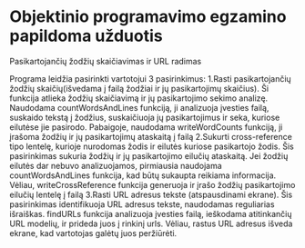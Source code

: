 <h1> Objektinio programavimo egzamino papildoma užduotis</h1>
<h> Pasikartojančių žodžių skaičiavimas ir URL radimas</h>

Programa leidžia pasirinkti vartotojui 3 pasirinkimus: 
 1.Rasti pasikartojančių žodžių skaičių(išvedama į failą žodžiai ir jų pasikartojimų skaičius). Ši funkcija atlieka žodžių skaičiavimą ir jų pasikartojimo sekimo analizę. Naudodama countWordsAndLines funkciją, ji analizuoja įvesties failą, suskaido tekstą į žodžius, suskaičiuoja jų pasikartojimus ir seka, kuriose eilutėse jie pasirodo. Pabaigoje, naudodama writeWordCounts funkciją, ji įrašoma žodžių ir jų pasikartojimų ataskaitą į failą
  2.Sukurti cross-reference tipo lentelę, kurioje nurodomas žodis ir eilutės kuriose pasikartojo žodis. Šis pasirinkimas sukuria žodžių ir jų pasikartojimo eilučių ataskaitą. Jei žodžių eilutės dar nebuvo analizuojamos, pirmiausia naudojama countWordsAndLines funkcija, kad būtų sukaupta reikiama informacija. Vėliau, writeCrossReference funkcija generuoja ir įrašo žodžių pasikartojimo eilučių lentelę į failą
 3.Rasti URL adresus tekste (atspausdinami ekrane). Šis pasirinkimas identifikuoja URL adresus tekste, naudodamas reguliarias išraiškas. findURLs funkcija analizuoja įvesties failą, ieškodama atitinkančių URL modelių, ir prideda juos į rinkinį urls. Vėliau, rastus URL adresus išveda ekrane, kad vartotojas galėtų juos peržiūrėti.
